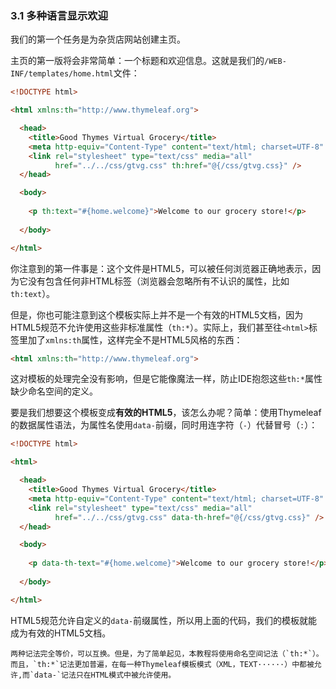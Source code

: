 ### 3.1 多种语言显示欢迎

我们的第一个任务是为杂货店网站创建主页。

主页的第一版将会非常简单：一个标题和欢迎信息。这就是我们的`/WEB-INF/templates/home.html`文件：
```html
<!DOCTYPE html>

<html xmlns:th="http://www.thymeleaf.org">

  <head>
    <title>Good Thymes Virtual Grocery</title>
    <meta http-equiv="Content-Type" content="text/html; charset=UTF-8" />
    <link rel="stylesheet" type="text/css" media="all" 
          href="../../css/gtvg.css" th:href="@{/css/gtvg.css}" />
  </head>

  <body>
  
    <p th:text="#{home.welcome}">Welcome to our grocery store!</p>
  
  </body>

</html>
```
你注意到的第一件事是：这个文件是HTML5，可以被任何浏览器正确地表示，因为它没有包含任何非HTML标签（浏览器会忽略所有不认识的属性，比如`th:text`）。 

但是，你也可能注意到这个模板实际上并不是一个有效的HTML5文档，因为HTML5规范不允许使用这些非标准属性（`th:*`）。实际上，我们甚至往`<html>`标签里加了`xmlns:th`属性，这样完全不是HTML5风格的东西：
```html
<html xmlns:th="http://www.thymeleaf.org">
```
这对模板的处理完全没有影响，但是它能像魔法一样，防止IDE抱怨这些`th:*`属性缺少命名空间的定义。

要是我们想要这个模板变成**有效的HTML5**，该怎么办呢？简单：使用Thymeleaf的数据属性语法，为属性名使用`data-`前缀，同时用连字符（`-`）代替冒号（`:`）：
```html
<!DOCTYPE html>

<html>

  <head>
    <title>Good Thymes Virtual Grocery</title>
    <meta http-equiv="Content-Type" content="text/html; charset=UTF-8" />
    <link rel="stylesheet" type="text/css" media="all" 
          href="../../css/gtvg.css" data-th-href="@{/css/gtvg.css}" />
  </head>

  <body>
  
    <p data-th-text="#{home.welcome}">Welcome to our grocery store!</p>
  
  </body>

</html>
```
HTML5规范允许自定义的`data-`前缀属性，所以用上面的代码，我们的模板就能成为有效的HTML5文档。
```
两种记法完全等价，可以互换。但是，为了简单起见，本教程将使用命名空间记法（`th:*`）。
而且，`th:*`记法更加普遍，在每一种Thymeleaf模板模式（XML，TEXT······）中都被允许,而`data-`记法只在HTML模式中被允许使用。
```